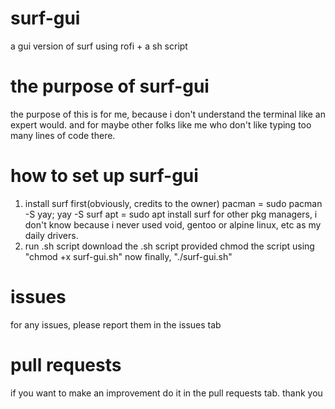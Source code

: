 # surf-gui
a gui version of surf using rofi + a sh script
# the purpose of surf-gui
the purpose of this is for me, because i don't understand the terminal like an expert would. 
and for maybe other folks like me who don't like typing too many lines of code there.
# how to set up surf-gui
1. install surf first(obviously, credits to the owner)
   pacman = sudo pacman -S yay; yay -S surf
   apt = sudo apt install surf
   for other pkg managers, i don't know because i never used void, gentoo or alpine linux, etc as my daily drivers.
2. run .sh script
   download the .sh script provided
   chmod the script using "chmod +x surf-gui.sh"
   now finally,
   "./surf-gui.sh"
# issues
for any issues, please report them in the issues tab 
# pull requests
if you want to make an improvement do it in the pull requests tab.
thank you

